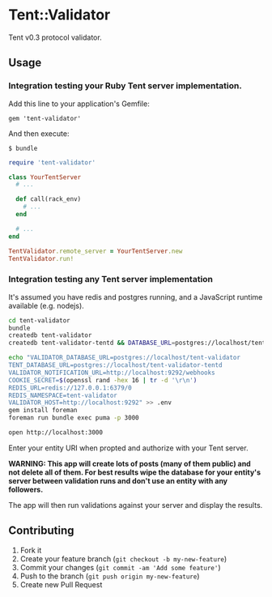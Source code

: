 # Tent::Validator

Tent v0.3 protocol validator.

## Usage

### Integration testing your Ruby Tent server implementation.

Add this line to your application's Gemfile:

    gem 'tent-validator'

And then execute:

    $ bundle


```ruby
require 'tent-validator'

class YourTentServer
  # ...

  def call(rack_env)
    # ...
  end

  # ...
end

TentValidator.remote_server = YourTentServer.new
TentValidator.run!
```

### Integration testing any Tent server implementation

It's assumed you have redis and postgres running, and a JavaScript runtime available (e.g. nodejs).

```bash
cd tent-validator
bundle
createdb tent-validator
createdb tent-validator-tentd && DATABASE_URL=postgres://localhost/tent-validator-tentd bundle exec rake tentd:db:migrate

echo "VALIDATOR_DATABASE_URL=postgres://localhost/tent-validator 
TENT_DATABASE_URL=postgres://localhost/tent-validator-tentd 
VALIDATOR_NOTIFICATION_URL=http://localhost:9292/webhooks 
COOKIE_SECRET=$(openssl rand -hex 16 | tr -d '\r\n') 
REDIS_URL=redis://127.0.0.1:6379/0 
REDIS_NAMESPACE=tent-validator 
VALIDATOR_HOST=http://localhost:9292" >> .env
gem install foreman
foreman run bundle exec puma -p 3000
```

```bash
open http://localhost:3000
```

Enter your entity URI when propted and authorize with your Tent server.

**WARNING: This app will create lots of posts (many of them public) and not delete all of them. For best results wipe the database for your entity's server between validation runs and don't use an entity with any followers.**

The app will then run validations against your server and display the results.

## Contributing

1. Fork it
2. Create your feature branch (`git checkout -b my-new-feature`)
3. Commit your changes (`git commit -am 'Add some feature'`)
4. Push to the branch (`git push origin my-new-feature`)
5. Create new Pull Request
